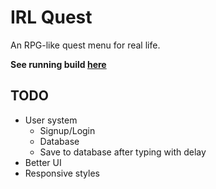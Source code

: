 # IRL Quest

An RPG-like quest menu for real life.

**See running build [here](http://irlquest.martymagaan.com)**

## TODO
+ User system
  + Signup/Login
  + Database
  + Save to database after typing with delay
+ Better UI
+ Responsive styles